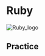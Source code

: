 # Ruby
![Ruby_logo](https://user-images.githubusercontent.com/55052628/102002127-d2dd9080-3d3c-11eb-9267-c2df4bfbea42.png)
## Practice
